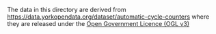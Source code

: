 The data in this directory are derived from https://data.yorkopendata.org/dataset/automatic-cycle-counters where they are released under the [Open Government Licence (OGL v3)](http://www.nationalarchives.gov.uk/doc/open-government-licence/version/3/)
